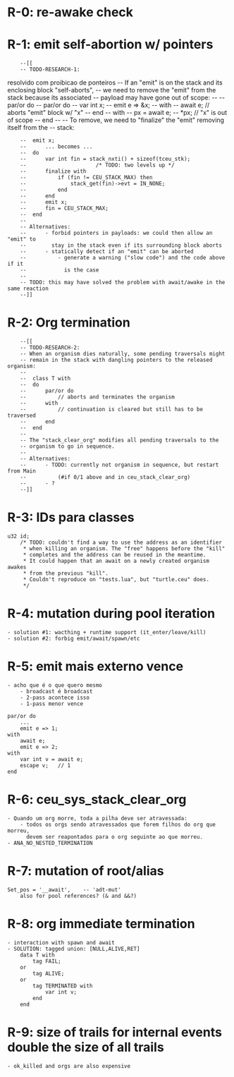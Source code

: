 # R-0: re-awake check

# R-1: emit self-abortion w/ pointers
        --[[
        -- TODO-RESEARCH-1:
resolvido com proibicao de ponteiros
        -- If an "emit" is on the stack and its enclosing block "self-aborts",
        -- we need to remove the "emit" from the stack because its associated
        -- payload may have gone out of scope:
        --
        --  par/or do
        --      par/or do
        --          var int x;
        --          emit e => &x;
        --      with
        --          await e;    // aborts "emit" block w/ "x"
        --      end
        --  with
        --      px = await e;
        --      *px;            // "x" is out of scope
        --  end
        --
        -- To remove, we need to "finalize" the "emit" removing itself from the
        -- stack:

        --  emit x;
        --      ... becomes ...
        --  do
        --      var int fin = stack_nxti() + sizeof(tceu_stk);
        --                      /* TODO: two levels up */
        --      finalize with
        --          if (fin != CEU_STACK_MAX) then
        --              stack_get(fin)->evt = IN_NONE;
        --          end
        --      end
        --      emit x;
        --      fin = CEU_STACK_MAX;
        --  end
        --
        -- Alternatives:
        --      - forbid pointers in payloads: we could then allow an "emit" to
        --        stay in the stack even if its surrounding block aborts
        --      - statically detect if an "emit" can be aborted
        --          - generate a warning ("slow code") and the code above if it
        --            is the case
        --
        -- TODO: this may have solved the problem with await/awake in the same reaction
        --]]

# R-2: Org termination
        --[[
        -- TODO-RESEARCH-2:
        -- When an organism dies naturally, some pending traversals might
        -- remain in the stack with dangling pointers to the released organism:
        --
        --  class T with
        --  do
        --      par/or do
        --          // aborts and terminates the organism
        --      with
        --          // continuation is cleared but still has to be traversed
        --      end
        --  end
        --
        -- The "stack_clear_org" modifies all pending traversals to the
        -- organism to go in sequence.
        --
        -- Alternatives:
        --      - TODO: currently not organism in sequence, but restart from Main
        --          (#if 0/1 above and in ceu_stack_clear_org)
        --      - ?
        --]]

# R-3: IDs para classes

    u32 id;
        /* TODO: couldn't find a way to use the address as an identifier
         * when killing an organism. The "free" happens before the "kill"
         * completes and the address can be reused in the meantime.
         * It could happen that an await on a newly created organism awakes
         * from the previous "kill".
         * Couldn't reproduce on "tests.lua", but "turtle.ceu" does.
         */
# R-4: mutation during pool iteration
    - solution #1: wacthing + runtime support (it_enter/leave/kill)
    - solution #2: forbig emit/await/spawn/etc

# R-5: emit mais externo vence
    - acho que é o que quero mesmo
        - broadcast é broadcast
        - 2-pass acontece isso
        - 1-pass menor vence

    par/or do
        ...
        emit e => 1;
    with
        await e;
        emit e => 2;
    with
        var int v = await e;
        escape v;   // 1
    end

# R-6: ceu_sys_stack_clear_org
    - Quando um org morre, toda a pilha deve ser atravessada:
        - todos os orgs sendo atravessados que forem filhos do org que morreu, 
          devem ser reapontados para o org seguinte ao que morreu.
    - ANA_NO_NESTED_TERMINATION

# R-7: mutation of root/alias
    Set_pos = '__await',    -- 'adt-mut'
        also for pool references? (& and &&?)

# R-8: org immediate termination
    - interaction with spawn and await
    - SOLUTION: tagged union: [NULL,ALIVE,RET]
        data T with
            tag FAIL;
        or
            tag ALIVE;
        or
            tag TERMINATED with
                var int v;
            end
        end

# R-9: size of trails for internal events double the size of all trails
    - ok_killed and orgs are also expensive
